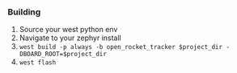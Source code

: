 ### Building
1. Source your west python env
2. Navigate to your zephyr install
3. ```west build -p always -b open_rocket_tracker $project_dir -DBOARD_ROOT=$project_dir```
4. ```west flash```